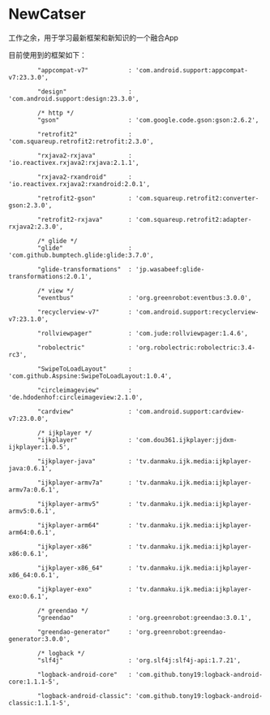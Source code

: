 # NewCatser
工作之余，用于学习最新框架和新知识的一个融合App


目前使用到的框架如下：

            "appcompat-v7"           : 'com.android.support:appcompat-v7:23.3.0',

            "design"                 : 'com.android.support:design:23.3.0',
            
            /* http */
            "gson"                   : 'com.google.code.gson:gson:2.6.2',
            
            "retrofit2"              : 'com.squareup.retrofit2:retrofit:2.3.0',
            
            "rxjava2-rxjava"         : 'io.reactivex.rxjava2:rxjava:2.1.1',
            
            "rxjava2-rxandroid"      : 'io.reactivex.rxjava2:rxandroid:2.0.1',
            
            "retrofit2-gson"         : 'com.squareup.retrofit2:converter-gson:2.3.0',
            
            "retrofit2-rxjava"       : 'com.squareup.retrofit2:adapter-rxjava2:2.3.0',
            
            /* glide */
            "glide"                  : 'com.github.bumptech.glide:glide:3.7.0',
            
            "glide-transformations"  : 'jp.wasabeef:glide-transformations:2.0.1',
            
            /* view */
            "eventbus"               : 'org.greenrobot:eventbus:3.0.0',
            
            "recyclerview-v7"        : 'com.android.support:recyclerview-v7:23.1.0',
            
            "rollviewpager"          : 'com.jude:rollviewpager:1.4.6',
            
            "robolectric"            : 'org.robolectric:robolectric:3.4-rc3',
            
            "SwipeToLoadLayout"      : 'com.github.Aspsine:SwipeToLoadLayout:1.0.4',
            
            "circleimageview"        : 'de.hdodenhof:circleimageview:2.1.0',
            
            "cardview"               : 'com.android.support:cardview-v7:23.0.0',
            
            /* ijkplayer */
            "ijkplayer"              : 'com.dou361.ijkplayer:jjdxm-ijkplayer:1.0.5',
            
            "ijkplayer-java"         : 'tv.danmaku.ijk.media:ijkplayer-java:0.6.1',
            
            "ijkplayer-armv7a"       : 'tv.danmaku.ijk.media:ijkplayer-armv7a:0.6.1',
            
            "ijkplayer-armv5"        : 'tv.danmaku.ijk.media:ijkplayer-armv5:0.6.1',
            
            "ijkplayer-arm64"        : 'tv.danmaku.ijk.media:ijkplayer-arm64:0.6.1',
            
            "ijkplayer-x86"          : 'tv.danmaku.ijk.media:ijkplayer-x86:0.6.1',
            
            "ijkplayer-x86_64"       : 'tv.danmaku.ijk.media:ijkplayer-x86_64:0.6.1',
            
            "ijkplayer-exo"          : 'tv.danmaku.ijk.media:ijkplayer-exo:0.6.1',
            
            /* greendao */
            "greendao"               : 'org.greenrobot:greendao:3.0.1',
            
            "greendao-generator"     : 'org.greenrobot:greendao-generator:3.0.0',
            
            /* logback */
            "slf4j"                  : 'org.slf4j:slf4j-api:1.7.21',
            
            "logback-android-core"   : 'com.github.tony19:logback-android-core:1.1.1-5',
            
            "logback-android-classic": 'com.github.tony19:logback-android-classic:1.1.1-5',
            
